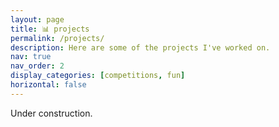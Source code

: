 ```yaml
---
layout: page
title: 📊 projects
permalink: /projects/
description: Here are some of the projects I've worked on.
nav: true
nav_order: 2
display_categories: [competitions, fun]
horizontal: false
---
```


Under construction.
